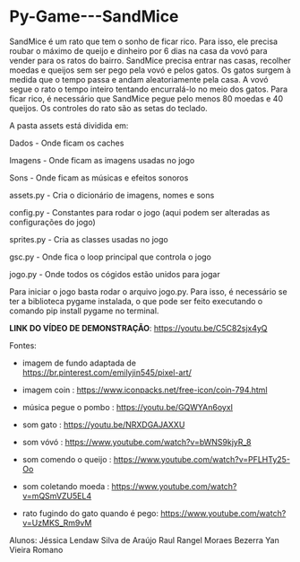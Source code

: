 # Py-Game---SandMice

SandMice é um rato que tem o sonho de ficar rico. Para isso, ele precisa roubar o máximo de queijo e dinheiro por 6 dias na casa da vovó para vender para os ratos do bairro. SandMice precisa entrar nas casas, recolher moedas e queijos sem ser pego pela vovó e pelos gatos. Os gatos surgem à medida que o tempo passa e andam aleatoriamente pela casa. A vovó segue o rato o tempo inteiro tentando encurralá-lo no meio dos gatos. Para ficar rico, é necessário que SandMice pegue pelo menos 80 moedas e 40 queijos. Os controles do rato são as setas do teclado.


A pasta assets está dividida em:

Dados - Onde ficam os caches

Imagens - Onde ficam as imagens usadas no jogo

Sons - Onde ficam as músicas e efeitos sonoros


assets.py - Cria o dicionário de imagens, nomes e sons

config.py - Constantes para rodar o jogo (aqui podem ser alteradas as configurações do jogo)

sprites.py - Cria as classes usadas no jogo

gsc.py - Onde fica o loop principal que controla o jogo

jogo.py - Onde todos os cógidos estão unidos para jogar


Para iniciar o jogo basta rodar o arquivo jogo.py. Para isso, é necessário se ter a biblioteca pygame instalada, o que pode ser feito executando o comando pip install pygame no terminal.

**LINK DO VÍDEO DE DEMONSTRAÇÃO**: https://youtu.be/C5C82sjx4yQ

Fontes:

* imagem de fundo adaptada de https://br.pinterest.com/emilyjin545/pixel-art/

* imagem coin : https://www.iconpacks.net/free-icon/coin-794.html

* música pegue o pombo : https://youtu.be/GQWYAn6oyxI

* som gato : https://youtu.be/NRXDGAJAXXU

* som vóvó : https://www.youtube.com/watch?v=bWNS9kjyR_8

* som comendo o queijo : https://www.youtube.com/watch?v=PFLHTy25-Oo

* som coletando moeda : https://www.youtube.com/watch?v=mQSmVZU5EL4

* rato fugindo do gato quando é pego: https://www.youtube.com/watch?v=UzMKS_Rm9vM


Alunos: Jéssica Lendaw Silva de Araújo
Raul Rangel Moraes Bezerra
Yan Vieira Romano